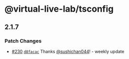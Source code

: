 # @virtual-live-lab/tsconfig

## 2.1.7

### Patch Changes

- [#230](https://github.com/VirtualLiveLab/js-config/pull/230) [`d8facac`](https://github.com/VirtualLiveLab/js-config/commit/d8facac1a966860d56fbee38015edb49a1bb43b2) Thanks [@sushichan044](https://github.com/sushichan044)! - weekly update
